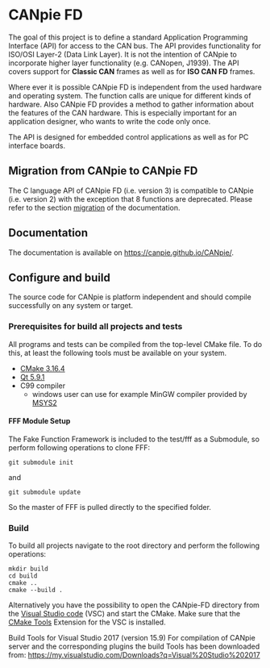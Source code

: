 # CANpie FD

The goal of this project is to define a standard Application Programming Interface (API) for access to the CAN bus.
The API provides functionality for ISO/OSI Layer-2 (Data Link Layer). It is not the intention of CANpie to incorporate
higher layer functionality (e.g. CANopen, J1939). The API covers support for **Classic CAN** frames as well as for
**ISO CAN FD** frames.

Where ever it is possible CANpie FD is independent from the used hardware and operating system. The function calls are
unique for different kinds of hardware. Also CANpie FD provides a method to gather information about the features of the
 CAN hardware. This is especially important for an application designer, who wants to write the code only once.

The API is designed for embedded control applications as well as for PC interface boards.

## Migration from CANpie to CANpie FD

The C language API of CANpie FD (i.e. version 3) is compatible to CANpie (i.e. version 2) with the exception that 8
functions are deprecated. Please refer to the section [migration](https://canpie.github.io/CANpie/page_8api_migration.html)
of the documentation.

## Documentation

The documentation is available on <https://canpie.github.io/CANpie/>.

## Configure and build

The source code for CANpie is platform independent and should compile successfully on any system or target.

### Prerequisites for build all projects and tests

All programs and tests can be compiled from the top-level CMake file. To do this, at least the following tools must be
available on your system.

* [CMake 3.16.4](https://cmake.org/)
* [Qt 5.9.1](http://download.qt.io/official_releases/qt/)
* C99 compiler
  * windows user can use for example MinGW compiler provided by [MSYS2](https://www.msys2.org)

#### FFF Module Setup

The Fake Function Framework is included to the test/fff as a Submodule, so perform following operations to clone FFF:

    git submodule init

and

    git submodule update

So the master of FFF is pulled directly to the specified folder.

### Build

To build all projects navigate to the root directory and perform the following operations:

    mkdir build
    cd build
    cmake ..
    cmake --build .

Alternatively you have the possibility to open the CANpie-FD directory from the
[Visual Studio code](https://code.visualstudio.com/) (VSC) and start the CMake.
Make sure that the [CMake Tools](https://marketplace.visualstudio.com/items?itemName=ms-vscode.cmake-tools) Extension
for the VSC is installed.

Build Tools for Visual Studio 2017 (version 15.9)
For compilation of CANpie server and the corresponding plugins the build Tools has been downloaded from:
<https://my.visualstudio.com/Downloads?q=Visual%20Studio%202017>
